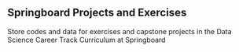 ## Springboard Projects and Exercises
Store codes and data for exercises and capstone projects in the Data Science Career Track Curriculum at Springboard
